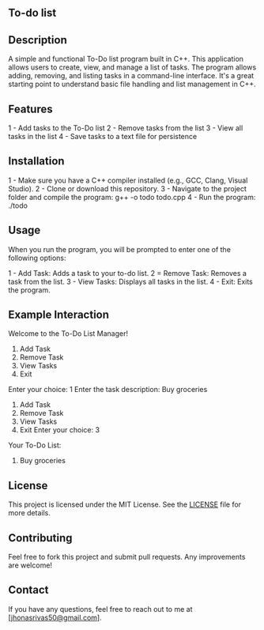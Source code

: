 ## To-do list

## Description
A simple and functional To-Do list program built in C++. This application allows users to create, view, and manage a list of tasks. The program allows adding, removing, and listing tasks in a command-line interface. It's a great starting point to understand basic file handling and list management in C++.

## Features
1 - Add tasks to the To-Do list
2 - Remove tasks from the list
3 - View all tasks in the list
4 - Save tasks to a text file for persistence

## Installation
1 - Make sure you have a C++ compiler installed (e.g., GCC, Clang, Visual Studio).
2 - Clone or download this repository.
3 - Navigate to the project folder and compile the program: g++ -o todo todo.cpp
4 - Run the program: ./todo

## Usage
When you run the program, you will be prompted to enter one of the following options:

1 - Add Task: Adds a task to your to-do list.
2 = Remove Task: Removes a task from the list.
3 - View Tasks: Displays all tasks in the list.
4 - Exit: Exits the program.

## Example Interaction
Welcome to the To-Do List Manager!
1. Add Task
2. Remove Task
3. View Tasks
4. Exit

Enter your choice: 1
Enter the task description: Buy groceries

1. Add Task
2. Remove Task
3. View Tasks
4. Exit
Enter your choice: 3

Your To-Do List:
1. Buy groceries

## License
This project is licensed under the MIT License. See the [LICENSE](LICENSE) file for more details.

## Contributing
Feel free to fork this project and submit pull requests. Any improvements are welcome!

## Contact
If you have any questions, feel free to reach out to me at [jhonasrivas50@gmail.com].
